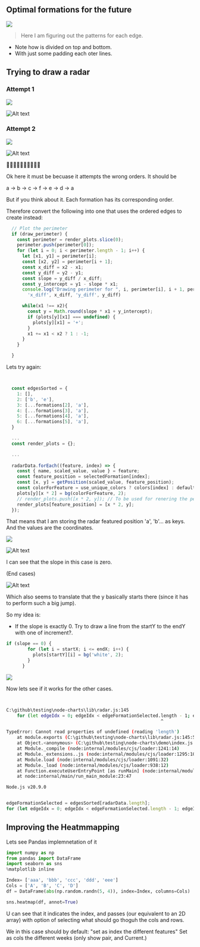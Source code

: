 
## Optimal formations for the future


![](./img/2024-01-25-14-28-02.png)

>  Here I am figuring out the patterns for each edge.

- Note how is divided on top and bottom.
- With just some padding each oter lines.

## Trying to draw a radar 

### Attempt 1 

![](./img/2024-01-25-14-18-32.png)


![Alt text](./img/image-1.png)

### Attempt 2


![](./img/2024-01-25-14-18-43.png)

![Alt text](./img/image-2.png)



🤣🤣🤣🤣🤣🤣🤣🤣🤣🤣

Ok here it must be becuase it attempts the wrong orders. It should be 

a -> b -> c -> f -> e -> d -> a


But if you think about it. Each formation has its corresponding order.

Therefore convert the following into one that uses the ordered edges to create instead:


```js
  // Plot the perimeter
  if (draw_perimeter) {
    const perimeter = render_plots.slice(0);
    perimeter.push(perimeter[0]);
    for (let i = 0; i < perimeter.length - 1; i++) {
      let [x1, y1] = perimeter[i];
      const [x2, y2] = perimeter[i + 1];
      const x_diff = x2 - x1;
      const y_diff = y2 - y1;
      const slope = y_diff / x_diff;
      const y_intercept = y1 - slope * x1;
      console.log("Drawing perimeter for ", i, perimeter[i], i + 1, perimeter[i + 1],
        'x_diff', x_diff, 'y_diff', y_diff)

      while(x1 !== x2){
        const y = Math.round(slope * x1 + y_intercept);
        if (plots[y][x1] === undefined) {
          plots[y][x1] = '+';
        }
        x1 += x1 < x2 ? 1 : -1;
      }
    }

  }
```

Lets try again:

```js


  const edgesSorted = {
    1: [],
    2: ['b', 'e'],
    3: [...formations[2], 'a'],
    4: [...formations[3], 'a'],
    5: [...formations[4], 'a'],
    6: [...formations[5], 'a'],
  }

  ...
  const render_plots = {};

  ...
  
  radarData.forEach((feature, index) => {
    const { name, scaled_value, value } = feature;
    const feature_position = selectedFormation[index];
    const [x, y] = getPosition(scaled_value, feature_position);
    const colorForFeature = use_unique_colors ? colors[index] : default_color;
    plots[y][x * 2] = bg(colorForFeature, 2);
    // render_plots.push([x * 2, y]); // To be used for renering the perimeter.
    render_plots[feature_position] = [x * 2, y];
  });

```

That means that I am storing the radar featured position 'a', 'b'... as keys. And the values are the coordinates. 



![](./img/2024-01-25-14-45-03.png)

![Alt text](image-1.png)

I can see that the slope in this case is zero.

(End cases)

![Alt text](image-2.png)



Which also seems to translate that the y basically starts there (since it has to perform such a big jump).

So my idea is:

- If the slope is exactly 0. Try to draw a line from the startY to the endY with one of increment?.

```js
if (slope == 0) {
        for (let i = startX; i <= endX; i++) {
          plots[startY][i] = bg('white', 2);
        }
      }
```

![](./img/2024-02-01-13-51-58.png)




Now lets see if it works for the other cases.

```bash


C:\github\testing\node-charts\lib\radar.js:145
    for (let edgeIdx = 0; edgeIdx < edgeFormationSelected.length - 1; edgeIdx++) {
                                                          ^

TypeError: Cannot read properties of undefined (reading 'length')
    at module.exports (C:\github\testing\node-charts\lib\radar.js:145:59)
    at Object.<anonymous> (C:\github\testing\node-charts\demo\index.js:170:48)
    at Module._compile (node:internal/modules/cjs/loader:1241:14)
    at Module._extensions..js (node:internal/modules/cjs/loader:1295:10)
    at Module.load (node:internal/modules/cjs/loader:1091:32)
    at Module._load (node:internal/modules/cjs/loader:938:12)
    at Function.executeUserEntryPoint [as runMain] (node:internal/modules/run_main:83:12)
    at node:internal/main/run_main_module:23:47

Node.js v20.9.0

```


```js

edgeFormationSelected = edgesSorted[radarData.length];
for (let edgeIdx = 0; edgeIdx < edgeFormationSelected.length - 1; edgeIdx++) {

```


## Improving the Heatmmapping


Lets see Pandas implemnetation of it

```py
import numpy as np 
from pandas import DataFrame
import seaborn as sns
%matplotlib inline

Index= ['aaa', 'bbb', 'ccc', 'ddd', 'eee']
Cols = ['A', 'B', 'C', 'D']
df = DataFrame(abs(np.random.randn(5, 4)), index=Index, columns=Cols)

sns.heatmap(df, annot=True)

```

U can see that it indicates the index, and passes (our equivalent to an 2D array) with option of selecting what should go thoguh the cols and rows.

We in this case should by default: "set as index the different features"
Set as cols the different weeks (only show pair, and Current.)



